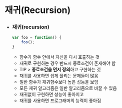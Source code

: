 # 재귀(Recursion)

- ### 재귀(recursion)

  ```javascript
  var foo = function() {
      foo();
  }
  ```

  - 함수가 함수 안에서 자신을 다시 호출하는 것
  - 재귀로 구현하는 경우 반드시 종료조건이 존재해야 함
  - TIP > **종료조건을 먼저 정의**하고 구현하는 것
  - 재귀를 사용하면 쉽게 풀리는 문제들이 많음
  - 일반 함수가 재귀함수보다 높은 성능을 보임
  - 모든 재귀 알고리즘은 일반 알고리즘으로 바꿀 수 있음
  - 재귀없이 구현하면 성능이 좋아지고
  - 재귀를 사용하면 프로그래머의 능력이 좋아짐